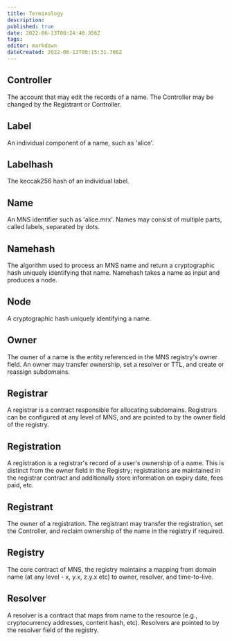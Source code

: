 ```yaml
---
title: Terminology
description: 
published: true
date: 2022-06-13T00:24:40.356Z
tags: 
editor: markdown
dateCreated: 2022-06-13T00:15:31.786Z
---
```


## Controller
The account that may edit the records of a name. The Controller may be changed by the Registrant or Controller.

## Label
An individual component of a name, such as 'alice'.

## Labelhash
The keccak256 hash of an individual label.

## Name
An MNS identifier such as 'alice.mrx'. Names may consist of multiple parts, called labels, separated by dots.

## Namehash
The algorithm used to process an MNS name and return a cryptographic hash uniquely identifying that name. Namehash takes a name as input and produces a node.

## Node
A cryptographic hash uniquely identifying a name.

## Owner
The owner of a name is the entity referenced in the MNS registry's owner field. An owner may transfer ownership, set a resolver or TTL, and create or reassign subdomains.

## Registrar
A registrar is a contract responsible for allocating subdomains. Registrars can be configured at any level of MNS, and are pointed to by the owner field of the registry.

## Registration
A registration is a registrar's record of a user's ownership of a name. This is distinct from the owner field in the Registry; registrations are maintained in the registrar contract and additionally store information on expiry date, fees paid, etc.

## Registrant
The owner of a registration. The registrant may transfer the registration, set the Controller, and reclaim ownership of the name in the registry if required.

## Registry
The core contract of MNS, the registry maintains a mapping from domain name (at any level - x, y.x, z.y.x etc) to owner, resolver, and time-to-live.

## Resolver
A resolver is a contract that maps from name to the resource (e.g., cryptocurrency addresses, content hash, etc). Resolvers are pointed to by the resolver field of the registry.